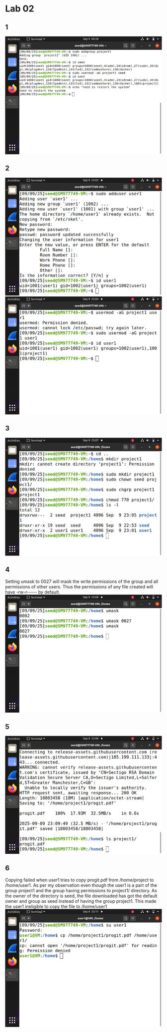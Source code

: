 # Lab 02
## 1
![](./1.png)

## 2
![](./2-1.png)
![](./2-2.png)

## 3
![](./3.png)

## 4
Setting umask to 0027 will mask the write permissions of the group and all permissions of other users. Thus the permissions of any file created will have -rw-r----- by default.
![](./4.png)

## 5
![](./5.png)

## 6
Copying failed when user1 tries to copy progit.pdf from /home/project to /home/user1. As per my observation even though the user1 is a part of the group project1 and the group having permissions to project1/ directory. As the owner of the directory is seed, the file downloaded has got the default owner and group as seed instead of having the group project1. This made the user1 ineligible to copy the file to /home/user1
![](./6.png)
